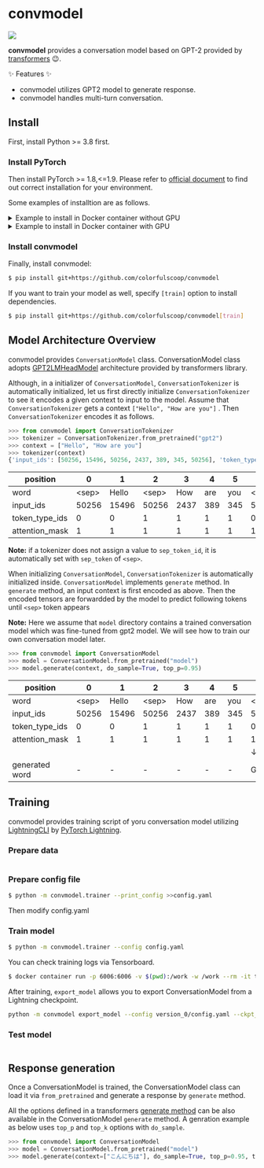 # convmodel

![](https://github.com/colorfulscoop/convmodel/workflows/unittest/badge.svg)

**convmodel** provides a conversation model based on GPT-2 provided by [transformers](https://github.com/huggingface/transformers) :wink:.

:sparkles: Features :sparkles:
* convmodel utilizes GPT2 model to generate response.
* convmodel handles multi-turn conversation.

## Install

First, install Python >= 3.8 first.

### Install PyTorch

Then install PyTorch >= 1.8,<=1.9. Please refer to [official document](https://pytorch.org/get-started/locally/)
to find out correct installation for your environment.

Some examples of installtion are as follows.

<details>
<summary>Example to install in Docker container without GPU</summary>


```sh
$ docker container run -w /work -v $(pwd):/work --rm -it python:3.8.6-slim-buster bash
$ pip install torch==1.8.1
```
</details>

<details>
<summary>Example to install in Docker container with GPU</summary>

Assume that CUDA 11.1 is installed in your environment.

```sh
$ docker container run --gpus all --ipc=host --rm -it -v $(pwd):/work -w /work nvidia/cuda:11.1-devel-ubuntu20.04 bash
```

**Note:** `--ipc` option is required because share memory would not be enough because DataLoader multiprocess requires them. Refer to the URL for more details. https://discuss.pytorch.org/t/unable-to-write-to-file-torch-18692-1954506624/9990

```sh
$ apt update && apt install -y python3 python3-pip git
```

Install PyTorch which corresponds to your environment by following [the installation guide](https://pytorch.org/get-started/locally/).

For example, in CUDA 11.1 environment, PyTorch can be installed as follows.

 ```sh
$ pip3 install torch==1.8.1+cu111 -f https://download.pytorch.org/whl/torch_stable.html
```
</details>

### Install convmodel

Finally, install convmodel:

```sh
$ pip install git+https://github.com/colorfulscoop/convmodel
```

If you want to train your model as well, specify `[train]` option to install dependencies.

```sh
$ pip install git+https://github.com/colorfulscoop/convmodel[train]
```

## Model Architecture Overview

convmodel provides `ConversationModel` class.
ConversationModel class adopts [GPT2LMHeadModel](https://huggingface.co/transformers/model_doc/gpt2.html?highlight=gpt2lmheadmodel#transformers.GPT2LMHeadModel) architecture provided by transformers library.


Although, in a initializer of `ConversationModel`, `ConversationTokenizer` is automatically initialized, let us first directly initialize `ConversationTokenizer` to see it encodes a given context to input to the model.
Assume that `ConversationTokenizer` gets a context `["Hello", "How are you"]` . Then `ConversationTokenizer` encodes it as follows.

```py
>>> from convmodel import ConversationTokenizer
>>> tokenizer = ConversationTokenizer.from_pretrained("gpt2")
>>> context = ["Hello", "How are you"]
>>> tokenizer(context)
{'input_ids': [50256, 15496, 50256, 2437, 389, 345, 50256], 'token_type_ids': [0, 0, 1, 1, 1, 1, 0], 'attention_mask': [1, 1, 1, 1, 1, 1, 1]}
```

| position | 0 | 1 | 2 | 3 | 4 | 5 | 6 |
| --- | --- | --- | --- | --- | --- | --- | --- |
| word | \<sep\> | Hello | \<sep\> | How | are | you | \<sep\> |
| input_ids | 50256 | 15496 | 50256 | 2437 | 389 | 345 | 50256 |
| token_type_ids | 0 | 0 | 1 | 1 | 1 | 1 | 0 |
| attention_mask | 1 | 1 | 1 | 1 | 1 | 1 | 1 |

**Note:** if a tokenizer does not assign a value to `sep_token_id`, it is automatically set with `sep_token` of `<sep>`.

When initializing `ConversationModel`, `ConversationTokenizer` is automatically initialized inside.
`ConversationModel` implements `generate` method. In `generate` method, an input context is first encoded as above.
Then the encoded tensors are forwardded by the model to predict following tokens until `<sep>` token appears

**Note:** Here we assume that `model` directory contains a trained conversation model which was fine-tuned from gpt2 model. We will see how to train our own conversation model later.

```py
>>> from convmodel import ConversationModel
>>> model = ConversationModel.from_pretrained("model")
>>> model.generate(context, do_sample=True, top_p=0.95)
```

| position | 0 | 1 | 2 | 3 | 4 | 5 | 6 | 7 | 8 | 9 |
| --- | --- | --- | --- | --- | --- | --- | --- | --- | --- | --- |
| word | \<sep\> | Hello | \<sep\> | How | are | you | \<sep\> | Good | thank | you |
| input_ids | 50256 | 15496 | 50256 | 2437 | 389 | 345 | 50256 | 10248 | 5875 | 345 |
| token_type_ids | 0 | 0 | 1 | 1 | 1 | 1 | 0 | 0 | 0 | 0 |
| attention_mask | 1 | 1 | 1 | 1 | 1 | 1 | 1 | 1 | 1 | 1 |
| | | | | | | | ↓ | ↓ | ↓ | ↓ |
| generated word | - | - | - | - | - | - | Good | thank | you | \<sep\> |

## Training

convmodel provides training script of yoru conversation model utilizing [LightningCLI](https://pytorch-lightning.readthedocs.io/en/latest/common/lightning_cli.html) by [PyTorch Lightning](https://www.pytorchlightning.ai/).

### Prepare data

```sh
```

### Prepare config file

```sh
$ python -m convmodel.trainer --print_config >>config.yaml
```

Then modify config.yaml

### Train model

```sh
$ python -m convmodel.trainer --config config.yaml
```

You can check training logs via Tensorboard.

```sh
$ docker container run -p 6006:6006 -v $(pwd):/work -w /work --rm -it tensorflow/tensorflow:2.4.1-gpu tensorboard --logdir lightning_logs --host 0.0.0.0
```

After training, `export_model` allows you to export ConversationModel from a Lightning checkpoint.

```sh
python -m convmodel export_model --config version_0/config.yaml --ckpt_path version_0/checkpoints/epoch\=0-step\=19999.ckpt  --output_dir model
```


### Test model

```sh
```

## Response generation

Once a ConversationModel is trained, the ConversationModel class can load it via `from_pretrained` and generate a response by `generate` method.

All the options defined in a transformers [generate method](https://huggingface.co/transformers/main_classes/model.html?highlight=generate#transformers.generation_utils.GenerationMixin.generate) can be also available in the ConversationModel `generate` method.
A genration example as below uses `top_p` and `top_k` options with `do_sample`.

```py
>>> from convmodel import ConversationModel
>>> model = ConversationModel.from_pretrained("model")
>>> model.generate(context=["こんにちは"], do_sample=True, top_p=0.95, top_k=50)
```
